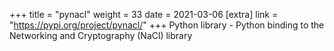 +++
title = "pynacl"
weight = 33
date = 2021-03-06
[extra]
link = "https://pypi.org/project/pynacl/"
+++
Python library - Python binding to the Networking and Cryptography (NaCl) library

